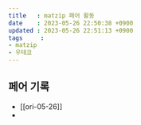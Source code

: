 ```yaml
---
title   : matzip 페어 활동
date    : 2023-05-26 22:50:38 +0900
updated : 2023-05-26 22:51:13 +0900
tags     : 
- matzip
- 우테코
---
```


## 페어 기록
- [[ori-05-26]]
- 